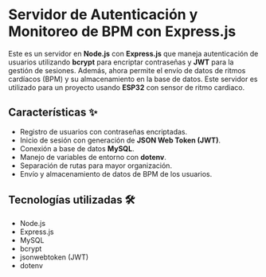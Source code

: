 # Servidor de Autenticación y Monitoreo de BPM con Express.js

Este es un servidor en **Node.js** con **Express.js** que maneja autenticación de usuarios utilizando **bcrypt** para encriptar contraseñas y **JWT** para la gestión de sesiones. Además, ahora permite el envío de datos de ritmos cardíacos (BPM) y su almacenamiento en la base de datos. Este servidor es utilizado para un proyecto usando **ESP32** con sensor de ritmo cardiaco.

## Características ✨
- Registro de usuarios con contraseñas encriptadas.
- Inicio de sesión con generación de **JSON Web Token (JWT)**.
- Conexión a base de datos **MySQL**.
- Manejo de variables de entorno con **dotenv**.
- Separación de rutas para mayor organización.
- Envío y almacenamiento de datos de BPM de los usuarios.

## Tecnologías utilizadas 🛠️
- Node.js
- Express.js
- MySQL
- bcrypt
- jsonwebtoken (JWT)
- dotenv
